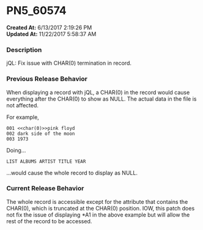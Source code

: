 # PN5_60574

**Created At:** 6/13/2017 2:19:26 PM  
**Updated At:** 11/22/2017 5:58:37 AM  


### Description

jQL: Fix issue with CHAR(0) termination in record.



### Previous Release Behavior

When displaying a record with jQL, a CHAR(0) in the record would cause everything after the CHAR(0) to show as NULL. The actual data in the file is not affected.

For example,

```
001 <<char(0)>>pink floyd
002 dark side of the moon
003 1973
```

Doing...

```
LIST ALBUMS ARTIST TITLE YEAR
```

...would cause the whole record to display as NULL.



### Current Release Behavior

The whole record is accessible except for the attribute that contains the CHAR(0), which is truncated at the CHAR(0) position. IOW, this patch does not fix the issue of displaying \*A1 in the above example but will allow the rest of the record to be accessed.
